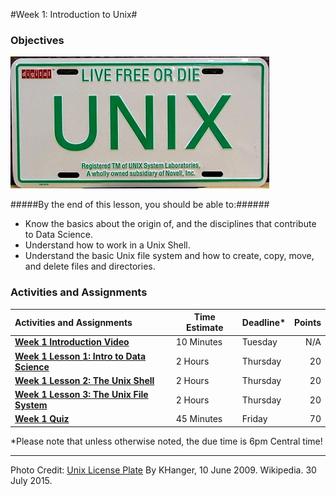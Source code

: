 #Week 1: Introduction to Unix#
### Objectives ###

![Unix Image](images/UNIX-Licence-Plate.JPG)

#####By the end of this lesson, you should be able to:######

- Know the basics about the origin of, and the disciplines that contribute to Data Science.
- Understand how to work in a Unix Shell.
- Understand the basic Unix file system and how to create, copy, move, and delete files and directories.

### Activities and Assignments ###

|Activities and Assignments | Time Estimate | Deadline* | Points|
|:------| -----|-------|----------:|
|**[Week 1 Introduction Video][wv]** | 10 Minutes | Tuesday |N/A|
|**[Week 1 Lesson 1: Intro to Data Science](lesson1.md)**| 2 Hours |Thursday| 20|
|**[Week 1 Lesson 2: The Unix Shell](lesson2.md)**| 2 Hours | Thursday | 20 |
|**[Week 1 Lesson 3: The Unix File System](lesson3.md)**| 2 Hours | Thursday| 20 |
|**[Week 1 Quiz][wq]**| 45 Minutes | Friday | 70|

*Please note that unless otherwise noted, the due time is 6pm Central time!

----------

Photo Credit: [Unix License Plate](https://commons.wikimedia.org/wiki/File%3AUNIX-Licence-Plate.JPG) By KHanger, 10 June 2009. Wikipedia. 30 July 2015.

[wv]: https://mediaspace.illinois.edu/media/Week+One/1_zde58qu1/48757791
[wq]: https://learn.illinois.edu/mod/quiz/view.php?id=1629386

